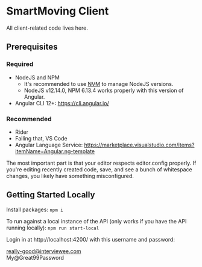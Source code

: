# SmartMoving Client

All client-related code lives here.

## Prerequisites

### Required

* NodeJS and NPM
  * It's recommended to use [NVM](https://github.com/nvm-sh/nvm) to manage NodeJS versions.
  * NodeJS v12.14.0, NPM 6.13.4 works properly with this version of Angular.
* Angular CLI 12+: https://cli.angular.io/

### Recommended

* Rider
* Failing that, VS Code
* Angular Language Service: https://marketplace.visualstudio.com/items?itemName=Angular.ng-template

The most important part is that your editor respects editor.config properly. If you're editing recently created code, save, and see a bunch of
whitespace changes, you likely have something misconfigured.

## Getting Started Locally

Install packages:
`npm i`

To run against a local instance of the API (only works if you have the API running locally):
`npm run start-local`

Login in at http://localhost:4200/ with this username and password:

really-good@interviewee.com \
My@Great99Password
